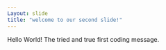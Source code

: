 ```yaml
---
Layout: slide
title: "welcome to our second slide!"
---
```

Hello World!  The tried and true first coding message.
